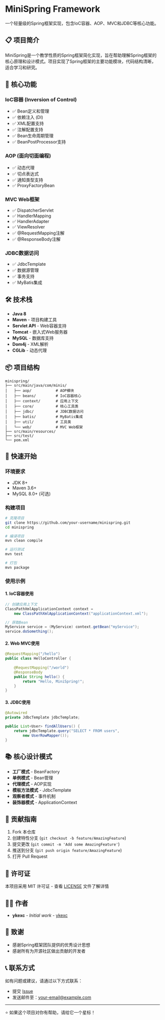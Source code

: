 # MiniSpring Framework

一个轻量级的Spring框架实现，包含IoC容器、AOP、MVC和JDBC等核心功能。

## 📋 项目简介

MiniSpring是一个教学性质的Spring框架简化实现，旨在帮助理解Spring框架的核心原理和设计模式。项目实现了Spring框架的主要功能模块，代码结构清晰，适合学习和研究。

## 🚀 核心功能

### IoC容器 (Inversion of Control)
- ✅ Bean定义和管理
- ✅ 依赖注入 (DI)
- ✅ XML配置支持
- ✅ 注解配置支持
- ✅ Bean生命周期管理
- ✅ BeanPostProcessor支持

### AOP (面向切面编程)
- ✅ 动态代理
- ✅ 切点表达式
- ✅ 通知类型支持
- ✅ ProxyFactoryBean

### MVC Web框架
- ✅ DispatcherServlet
- ✅ HandlerMapping
- ✅ HandlerAdapter
- ✅ ViewResolver
- ✅ @RequestMapping注解
- ✅ @ResponseBody注解

### JDBC数据访问
- ✅ JdbcTemplate
- ✅ 数据源管理
- ✅ 事务支持
- ✅ MyBatis集成

## 🛠️ 技术栈

- **Java 8**
- **Maven** - 项目构建工具
- **Servlet API** - Web容器支持
- **Tomcat** - 嵌入式Web服务器
- **MySQL** - 数据库支持
- **Dom4j** - XML解析
- **CGLib** - 动态代理

## 📦 项目结构

```
minispring/
├── src/main/java/com/minis/
│   ├── aop/           # AOP模块
│   ├── beans/         # IoC容器核心
│   ├── context/       # 应用上下文
│   ├── core/          # 核心工具类
│   ├── jdbc/          # JDBC数据访问
│   ├── batis/         # MyBatis集成
│   ├── util/          # 工具类
│   └── web/           # MVC Web框架
├── src/main/resources/
├── src/test/
└── pom.xml
```

## 🔧 快速开始

### 环境要求

- JDK 8+
- Maven 3.6+
- MySQL 8.0+ (可选)

### 构建项目

```bash
# 克隆项目
git clone https://github.com/your-username/minispring.git
cd minispring

# 编译项目
mvn clean compile

# 运行测试
mvn test

# 打包
mvn package
```

### 使用示例

#### 1. IoC容器使用

```java
// 创建应用上下文
ClassPathXmlApplicationContext context = 
    new ClassPathXmlApplicationContext("applicationContext.xml");

// 获取Bean
MyService service = (MyService) context.getBean("myService");
service.doSomething();
```

#### 2. Web MVC使用

```java
@RequestMapping("/hello")
public class HelloController {
    
    @RequestMapping("/world")
    @ResponseBody
    public String hello() {
        return "Hello, MiniSpring!";
    }
}
```

#### 3. JDBC使用

```java
@Autowired
private JdbcTemplate jdbcTemplate;

public List<User> findAllUsers() {
    return jdbcTemplate.query("SELECT * FROM users", 
        new UserRowMapper());
}
```

## 📚 核心设计模式

- **工厂模式** - BeanFactory
- **单例模式** - Bean管理
- **代理模式** - AOP实现
- **模板方法模式** - JdbcTemplate
- **观察者模式** - 事件机制
- **装饰器模式** - ApplicationContext

## 🤝 贡献指南

1. Fork 本仓库
2. 创建特性分支 (`git checkout -b feature/AmazingFeature`)
3. 提交更改 (`git commit -m 'Add some AmazingFeature'`)
4. 推送到分支 (`git push origin feature/AmazingFeature`)
5. 打开 Pull Request

## 📄 许可证

本项目采用 MIT 许可证 - 查看 [LICENSE](LICENSE) 文件了解详情

## 👨‍💻 作者

- **ykexc** - *Initial work* - [ykexc](https://github.com/ykexc)

## 🙏 致谢

- 感谢Spring框架团队提供的优秀设计思想
- 感谢所有为开源社区做出贡献的开发者

## 📞 联系方式

如有问题或建议，请通过以下方式联系：

- 提交 [Issue](https://github.com/your-username/minispring/issues)
- 发送邮件至：your-email@example.com

---

⭐ 如果这个项目对你有帮助，请给它一个星标！
